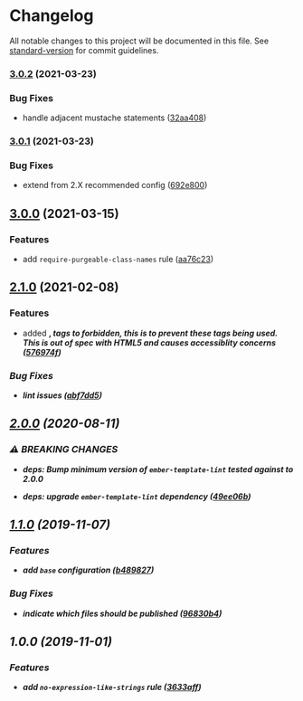 # Changelog

All notable changes to this project will be documented in this file. See [standard-version](https://github.com/conventional-changelog/standard-version) for commit guidelines.

### [3.0.2](https://github.com/movableink/template-lint-plugin/compare/v3.0.1...v3.0.2) (2021-03-23)

### Bug Fixes

- handle adjacent mustache statements ([32aa408](https://github.com/movableink/template-lint-plugin/commit/32aa4086bdeb9f48ea583f7be4a8612c3e4bdb3e))

### [3.0.1](https://github.com/movableink/template-lint-plugin/compare/v3.0.0...v3.0.1) (2021-03-23)

### Bug Fixes

- extend from 2.X recommended config ([692e800](https://github.com/movableink/template-lint-plugin/commit/692e8007cf67289ad91a805224189dc1c0bde035))

## [3.0.0](https://github.com/movableink/template-lint-plugin/compare/v2.1.0...v3.0.0) (2021-03-15)

### Features

- add `require-purgeable-class-names` rule ([aa76c23](https://github.com/movableink/template-lint-plugin/commit/aa76c2306e73c6890b0b9ad8ca7de798ef957ee1))

## [2.1.0](https://github.com/movableink/template-lint-plugin/compare/v2.0.0...v2.1.0) (2021-02-08)

### Features

- added <b>, <i> tags to forbidden, this is to prevent these tags being used. This is out of spec with HTML5 and causes accessiblity concerns ([576974f](https://github.com/movableink/template-lint-plugin/commit/576974fb2eb13a679fe96ad374155db76a342a4f))

### Bug Fixes

- lint issues ([abf7dd5](https://github.com/movableink/template-lint-plugin/commit/abf7dd5169db8a876f256a8ac49361b4aa8270ec))

## [2.0.0](https://github.com/movableink/template-lint-plugin/compare/v1.1.0...v2.0.0) (2020-08-11)

### ⚠ BREAKING CHANGES

- **deps:** Bump minimum version of `ember-template-lint` tested against to 2.0.0

- **deps:** upgrade `ember-template-lint` dependency ([49ee06b](https://github.com/movableink/template-lint-plugin/commit/49ee06b84d8218920784c954c4e24cf9c3610968))

## [1.1.0](https://github.com/movableink/template-lint-plugin/compare/v1.0.0...v1.1.0) (2019-11-07)

### Features

- add `base` configuration ([b489827](https://github.com/movableink/template-lint-plugin/commit/b489827f58eed7827ff4b487a118595b2d5f8e8f))

### Bug Fixes

- indicate which files should be published ([96830b4](https://github.com/movableink/template-lint-plugin/commit/96830b4dc64feb9e679829a79d3b8505652b326b))

## 1.0.0 (2019-11-01)

### Features

- add `no-expression-like-strings` rule ([3633aff](https://github.com/movableink/template-lint-plugin/commit/3633aff0d915adaaa544722fd9ef850fb14307e6))
